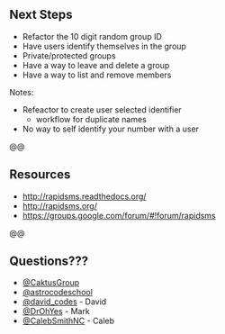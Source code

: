 ## Next Steps

- Refactor the 10 digit random group ID
- Have users identify themselves in the group
- Private/protected groups
- Have a way to leave and delete a group
- Have a way to list and remove members

Notes:

 - Refeactor to create user selected identifier
   - workflow for duplicate names
 - No way to self identify your number with a user

@@

## Resources

- http://rapidsms.readthedocs.org/
- http://rapidsms.org/
- https://groups.google.com/forum/#!forum/rapidsms

@@

## Questions???

- [@CaktusGroup](https://twitter.com/CaktusGroup)
- [@astrocodeschool](https://twitter.com/astrocodeschool)
- [@david_codes](https://twitter.com/david_codes) - David
- [@DrOhYes](httpdavid_codess://twitter.com/DrOhYes) - Mark
- [@CalebSmithNC](https://twitter.com/CalebSmithNC)  - Caleb
